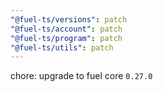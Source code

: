 ```yaml
---
"@fuel-ts/versions": patch
"@fuel-ts/account": patch
"@fuel-ts/program": patch
"@fuel-ts/utils": patch
---
```


chore: upgrade to fuel core `0.27.0`

